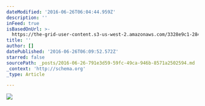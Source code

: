 ```yaml
---
dateModified: '2016-06-26T06:04:44.959Z'
description: ''
inFeed: true
isBasedOnUrl: >-
  https://the-grid-user-content.s3-us-west-2.amazonaws.com/3328e9c1-284e-4fdc-b709-60bed8fa00f0.jpg
title: ''
author: []
datePublished: '2016-06-26T06:09:52.572Z'
starred: false
sourcePath: _posts/2016-06-26-791e3d59-59fc-49ca-946b-8571a2502594.md
_context: 'http://schema.org'
_type: Article

---
```

![](https://the-grid-user-content.s3-us-west-2.amazonaws.com/3328e9c1-284e-4fdc-b709-60bed8fa00f0.jpg)